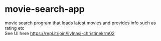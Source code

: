 # movie-search-app
movie search program that loads latest movies and provides info such as rating etc <br>
See UI here https://repl.it/join/ljvlnasj-christinekrm02
